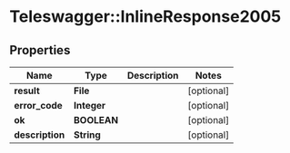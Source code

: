 # Teleswagger::InlineResponse2005

## Properties
Name | Type | Description | Notes
------------ | ------------- | ------------- | -------------
**result** | **File** |  | [optional] 
**error_code** | **Integer** |  | [optional] 
**ok** | **BOOLEAN** |  | [optional] 
**description** | **String** |  | [optional] 


